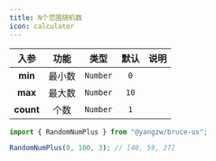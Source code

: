 ```yaml
---
title: N个范围随机数
icon: calculator
---
```


入参|功能|类型|默认|说明
:-:|:-:|:-:|:-:|-
**min**|最小数|`Number`|`0`
**max**|最大数|`Number`|`10`
**count**|个数|`Number`|`1`

```js
import { RandomNumPlus } from "@yangzw/bruce-us";

RandomNumPlus(0, 100, 3); // [40, 59, 27]
```